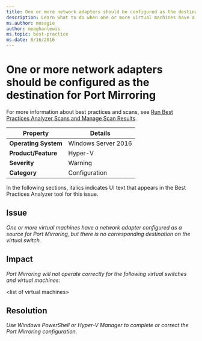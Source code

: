 ```yaml
---
title: One or more network adapters should be configured as the destination for Port Mirroring
description: Learn what to do when one or more virtual machines have a network adapter configured as a source for Port Mirroring, but there is no corresponding destination on the virtual switch.
ms.author: mosagie
author: meaghanlewis
ms.topic: best-practice
ms.date: 8/16/2016
---
```

# One or more network adapters should be configured as the destination for Port Mirroring

For more information about best practices and scans, see [Run Best Practices Analyzer Scans and Manage Scan Results](/previous-versions/windows/it-pro/windows-server-2012-R2-and-2012/hh831400(v=ws.11)).

|Property|Details|
|-|-|
|**Operating System**|Windows Server 2016|
|**Product/Feature**|Hyper-V|
|**Severity**|Warning|
|**Category**|Configuration|

In the following sections, italics indicates UI text that appears in the Best Practices Analyzer tool for this issue.

## **Issue**
*One or more virtual machines have a network adapter configured as a source for Port Mirroring, but there is no corresponding destination on the virtual switch.*

## **Impact**
*Port Mirroring will not operate correctly for the following virtual switches and virtual machines:*

\<list of virtual machines>

## **Resolution**
*Use Windows PowerShell or Hyper-V Manager to complete or correct the Port Mirroring configuration.*
